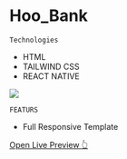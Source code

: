 # Hoo_Bank

`Technologies`
- HTML
- TAILWIND CSS
- REACT NATIVE
  
![](https://github.com/OmarElbedwehy/Hoo_Bank/assets/98553227/e9f9b33e-b094-4e1a-a3a1-3b5107d404a4)

`FEATURS`
- Full Responsive Template

<a href="https://hhoobankk.netlify.app/" target="_blank">Open Live Preview 👆</a>
